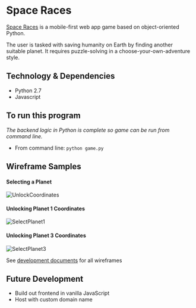 # Space Races
[Space Races](http://www.space-races.com/) is a mobile-first web app game based on object-oriented Python. 

The user is tasked with saving humanity on Earth by finding another suitable planet.  It requires puzzle-solving in a choose-your-own-adventure style.


## Technology & Dependencies
* Python 2.7
* Javascript


## To run this program
*The backend logic in Python is complete so game can be run from command line.*
* From command line: `python game.py`



## Wireframe Samples

#### Selecting a Planet
![UnlockCoordinates](https://res.cloudinary.com/dckkkjkuz/image/upload/v1509154912/space-races/SelectPuzzle.png)


#### Unlocking Planet 1 Coordinates
![SelectPlanet1](https://res.cloudinary.com/dckkkjkuz/image/upload/v1509155640/space-races/UnlockPlanet1.png)


#### Unlocking Planet 3 Coordinates
![SelectPlanet3](https://res.cloudinary.com/dckkkjkuz/image/upload/v1509154921/space-races/UnlockPlanet3.png)


See [development documents][docs] for all wireframes

[docs]: docs/


## Future Development
* Build out frontend in vanilla JavaScript
* Host with custom domain name
